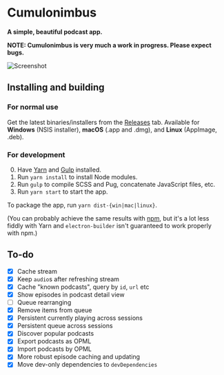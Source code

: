 # Cumulonimbus

**A simple, beautiful podcast app.**

**NOTE: Cumulonimbus is very much a work in progress. Please expect bugs.**

![Screenshot](http://i.imgur.com/eZ5Q25g.png)

## Installing and building

### For normal use

Get the latest binaries/installers from the [Releases](https://github.com/z-------------/cumulonimbus/releases) tab. Available for **Windows** (NSIS installer), **macOS** (.app and .dmg), and **Linux** (AppImage, .deb).

### For development

0. Have [Yarn](https://yarnpkg.com/en/docs/install) and [Gulp](https://gulpjs.com) installed.
1. Run `yarn install` to install Node modules.
2. Run `gulp` to compile SCSS and Pug, concatenate JavaScript files, etc.
3. Run `yarn start` to start the app.

To package the app, run `yarn dist-{win|mac|linux}`.

(You can probably achieve the same results with [npm](https://www.npmjs.com/get-npm), but it's a lot less fiddly with Yarn and `electron-builder` isn't guaranteed to work properly with npm.)

## To-do

- [x] Cache stream
- [x] Keep `audio`s after refreshing stream
- [x] Cache "known podcasts", query by `id`, `url` etc
- [x] Show episodes in podcast detail view
- [ ] Queue rearranging
- [x] Remove items from queue
- [x] Persistent currently playing across sessions
- [x] Persistent queue across sessions
- [x] Discover popular podcasts
- [x] Export podcasts as OPML
- [x] Import podcasts by OPML
- [x] More robust episode caching and updating
- [x] Move dev-only dependencies to `devDependencies`
